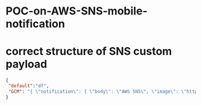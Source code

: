 # POC-on-AWS-SNS-mobile-notification

# correct structure of SNS custom payload
```json
{
 "default":"df",
 "GCM": "{ \"notification\": { \"body\": \"AWS SNS\", \"image\": \"https://homepages.cae.wisc.edu/~ece533/images/cat.png\", \"title\": \"AWS title\" } }"
}
```
